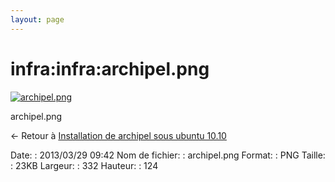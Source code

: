 ```yaml
---
layout: page
---
```


infra:infra:archipel.png
========================

[![archipel.png](../..//assets/media/infra/infra/archipel.png@cache=&w=332&h=124 "archipel.png")](../..//assets/media/infra/infra/archipel.png@cache= "Afficher le fichier original")

archipel.png

← Retour à [Installation de archipel sous ubuntu
10.10](../../../infra/archipel.html "infra:archipel")

Date:
:   2013/03/29 09:42
Nom de fichier:
:   archipel.png
Format:
:   PNG
Taille:
:   23KB
Largeur:
:   332
Hauteur:
:   124

